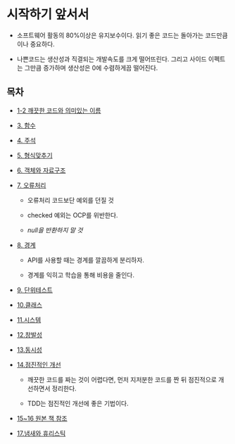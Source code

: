 
# 시작하기 앞서서 

- 소프트웨어 활동의 80%이상은 유지보수이다. 읽기 좋은 코드는 돌아가는 코드만큼이나 중요하다.

- 나쁜코드는 생산성과 직결되는 개발속도를 크게 떨어뜨린다. 그리고 사이드 이펙트는 그만큼 증가하며 생산성은 0에 수렴하게끔 떨어진다.

## 목차

- [1-2 깨끗한 코드와 의미있는 이름](./1-2.깨끗한코드,의미있는이름.md)
- [3. 함수](./3.함수.md)
- [4. 주석](./4.주석.md)
- [5. 형식맞추기](./5.형식맞추기.md)
- [6. 객체와 자료구조](./6.객체와자료구조.md)

- [7. 오류처리]()
    + 오류처리 코드보단 예외를 던질 것
    
    + checked 예외는 OCP를 위반한다.
    
    + *null을 반환하지 말 것*

- [8. 경계]()
    + API를 사용할 때는 경계를 깔끔하게 분리하자.
    
    + 경계를 익히고 학습을 통해 비용을 줄인다.

- [9. 단위테스트](./9.단위테스트.md)

- [10.클래스]()

- [11.시스템]()

- [12.창발성]()

- [13.동시성]()

- [14.점진적인 개선]()
    + 깨끗한 코드를 짜는 것이 어렵다면, 먼저 지저분한 코드를 짠 뒤 점진적으로 개선하면서 정리한다.
    
    + TDD는 점진적인 개선에 좋은 기법이다.

- [15~16 원본 책 참조]()

- [17.냄새와 휴리스틱]()



